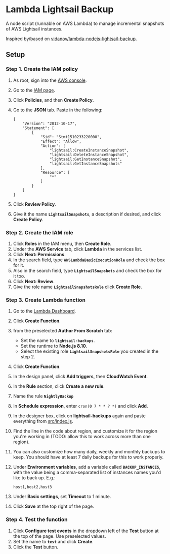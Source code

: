 # Lambda Lightsail Backup

A node script (runnable on AWS Lambda) to manage incremental snapshots of AWS Lightsail instances.

Inspired by/based on [vidanov/lambda-nodejs-lightsail-backup](https://github.com/vidanov/lambda-nodejs-lightsail-backup).

## Setup

### Step 1. Create the IAM policy

 1. As root, sign into the [AWS console](https://aws.amazon.com).
 1. Go to the [IAM page](https://console.aws.amazon.com/iam/).
 1. Click **Policies**, and then **Create Policy**.
 1. Go to the **JSON** tab. Paste in the following:
    
        {
            "Version": "2012-10-17",
            "Statement": [
                {
                    "Sid": "Stmt1510233220000",
                    "Effect": "Allow",
                    "Action": [
                        "lightsail:CreateInstanceSnapshot",
                        "lightsail:DeleteInstanceSnapshot",
                        "lightsail:GetInstanceSnapshot",
                        "lightsail:GetInstanceSnapshots"
                    ],
                    "Resource": [
                        "*"
                    ]
                }
            ]
        }

 1. Click **Review Policy**.
 1. Give it the name **`LightsailSnapshots`**, a description if desired, and click **Create Policy**.

### Step 2. Create the IAM role

1. Click **Roles** in the IAM menu, then **Create Role**.
1. Under the **AWS Service** tab, click **Lambda** in the services list.
1. Click **Next: Permissions**.
1. In the search field, type **`AWSLambdaBasicExecutionRole`** and check the box for it.
1. Also in the search field, type **`LightsailSnapshots`** and check the box for it too.
1. Click **Next: Review**.
1. Give the role name **`LightsailSnapshotsRole`** click **Create Role**.

### Step 3. Create Lambda function

 1. Go to the [Lambda Dashboard](https://console.aws.amazon.com/lambda/home).
 1. Click **Create Function**.
 1. from the preselected **Author From Scratch** tab:
    - Set the name to **`lightsail-backups`**.
    - Set the runtime to **Node.js 8.10**.
    - Select the existing role **`LightsailSnapshotsRole`** you created in the step 2.
 1. Click **Create Function**.
 1. In the design panel, click **Add triggers**, then **CloudWatch Event**.
 1. In the **Rule** section, click **Create a new rule**.
 1. Name the rule **`NightlyBackup`**
 1. In **Schedule expression**, enter `cron(0 7 * * ? *)` and click **Add**.
 1. In the designer box, click on **lightsail-backups** again and paste everything from [src/index.js](src/index.js).
 1. Find the line in the code about region, and customize it for the region you're working in (TODO: allow this to work across more than one region).
 2. You can also customize how many daily, weekly and monthly backups to keep. You should have at least 7 daily backups for this to work properly.
 1. Under **Environment variables**, add a variable called **`BACKUP_INSTANCES`**, with the value being a comma-separated list of instances names you'd like to back up. E.g.:

        host1,host2,host3
 
 1. Under **Basic settings**, set **Timeout** to 1 minute.
 1. Click **Save** at the top right of the page.

### Step 4. Test the function

 1. Click **Configure test events** in the dropdown left of the **Test** button at the top of the page. Use preselected values.
 2. Set the name to **`test`** and click **Create**.
 3. Click the **Test** button.